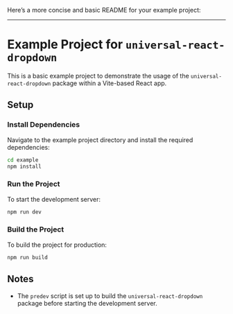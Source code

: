 Here’s a more concise and basic README for your example project:

---

# Example Project for `universal-react-dropdown`

This is a basic example project to demonstrate the usage of the `universal-react-dropdown` package within a Vite-based React app.

## Setup

### Install Dependencies

Navigate to the example project directory and install the required dependencies:

```bash
cd example
npm install
```

### Run the Project

To start the development server:

```bash
npm run dev
```

### Build the Project

To build the project for production:

```bash
npm run build
```

## Notes

- The `predev` script is set up to build the `universal-react-dropdown` package before starting the development server.
